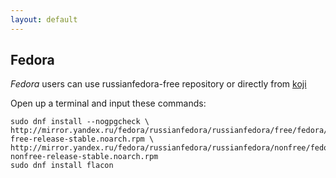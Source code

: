 ```yaml
---
layout: default
---
```


## Fedora
_Fedora_ users can use russianfedora-free repository or directly from [koji](http://koji.russianfedora.pro/koji/packageinfo?packageID=18)


Open up a terminal and input these commands:

```
sudo dnf install --nogpgcheck \
http://mirror.yandex.ru/fedora/russianfedora/russianfedora/free/fedora/russianfedora-free-release-stable.noarch.rpm \
http://mirror.yandex.ru/fedora/russianfedora/russianfedora/nonfree/fedora/russianfedora-nonfree-release-stable.noarch.rpm
sudo dnf install flacon
```

<!---
sudo dnf install --nogpgcheck 
http://mirror.yandex.ru/fedora/russianfedora/russianfedora/free/fedora/russianfedora-free-release-stable.noarch.rpm 
http://mirror.yandex.ru/fedora/russianfedora/russianfedora/nonfree/fedora/russianfedora-nonfree-release-stable.noarch.rpm


_Fedora_ users can use repository at [copr.fedoraproject.org](https://copr.fedoraproject.org/coprs/region51/flacon/). Open up a terminal and input these commands:

    sudo dnf copr enable region51/flacon
    sudo dnf install flacon

-->